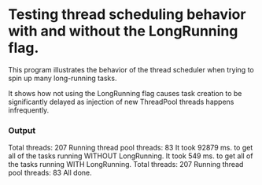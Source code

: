 # Testing thread scheduling behavior with and without the LongRunning flag.
This program illustrates the behavior of the thread scheduler when trying to spin up
many long-running tasks.

It shows how not using the LongRunning flag causes task creation to be significantly delayed as injection of new
ThreadPool threads happens infrequently.

### Output
Total threads: 207
Running thread pool threads: 83
It took 92879 ms. to get all of the tasks running WITHOUT LongRunning.
It took 549 ms. to get all of the tasks running WITH LongRunning.
Total threads: 207
Running thread pool threads: 83
All done.